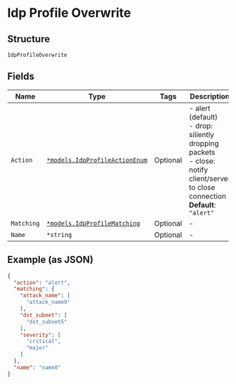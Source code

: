 
# Idp Profile Overwrite

## Structure

`IdpProfileOverwrite`

## Fields

| Name | Type | Tags | Description |
|  --- | --- | --- | --- |
| `Action` | [`*models.IdpProfileActionEnum`](../../doc/models/idp-profile-action-enum.md) | Optional | - alert (default)<br>- drop: siliently dropping packets<br>- close: notify client/server to close connection<br>**Default**: `"alert"` |
| `Matching` | [`*models.IdpProfileMatching`](../../doc/models/idp-profile-matching.md) | Optional | - |
| `Name` | `*string` | Optional | - |

## Example (as JSON)

```json
{
  "action": "alert",
  "matching": {
    "attack_name": [
      "attack_name9"
    ],
    "dst_subnet": [
      "dst_subnet5"
    ],
    "severity": [
      "critical",
      "major"
    ]
  },
  "name": "name8"
}
```

